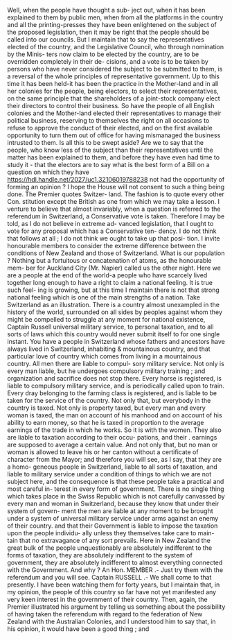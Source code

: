 Well, when the people have thought a sub- ject out, when it has been explained to them by public men, when from all the platforms in the country and all the printing-presses they have been enlightened on the subject of the proposed legislation, then it may be right that the people should be called into our councils. But I maintain that to say the representatives elected of the country, and the Legislative Council, who through nomination by the Minis- ters now claim to be elected by the country, are to be overridden completely in their de- cisions, and a vote is to be taken by persons who have never considered the subject to be submitted to them, is a reversal of the whole principles of representative government. Up to this time it has been held-it has been the practice in the Mother-land and in all her colonies for the people, being electors, to select their representatives, on the same principle that the shareholders of a joint-stock company elect their directors to control their business. So have the people of all English colonies and the Mother-land elected their representatives to manage their political business, reserving to themselves the right on all occasions to refuse to approve the conduct of their elected, and on the first available opportunity to turn them out of office for having mismanaged the business intrusted to them. Is all this to be swept aside? Are we to say that the people, who know less of the subject than their representatives until the matter has been explained to them, and before they have even had time to study it - that the electors are to say what is the best form of a Bill on a question on which they have https://hdl.handle.net/2027/uc1.32106019788238 not had the opportunity of forming an opinion ? I hope the House will not consent to such a thing being done. The Premier quotes Switzer- land. The fashion is to quote every other Con. stitution except the British as one from which we may take a lesson. I venture to believe that almost invariably, when a question is referred to the referendum in Switzerland, a Conservative vote is taken. Therefore I may be told, as I do not believe in extreme ad- vanced legislation, that I ought to vote for any proposal which has a Conservative ten- dency. I do not think that follows at all ; I do not think we ought to take up that posi- tion. I invite honourable members to consider the extreme difference between the conditions of New Zealand and those of Switzerland. What is our population ? Nothing but a fortuitous or concatenation of atoms, as the honourable mem- ber for Auckland City (Mr. Napier) called us the other night. Here we are a people at the end of the world-a people who have scarcely lived together long enough to have a right to claim a national feeling. It is true such feel- ing is growing, but at this time I maintain there is not that strong national feeling which is one of the main strengths of a nation. Take Switzerland as an illustration. There is a country almost unexampled in the history of the world, surrounded on all sides by peoples against whom they might be compelled to struggle at any moment for national existence, Captain Russell universal military service, to personal taxation, and to all sorts of laws which this country would never submit itself to for one single instant. You have a people in Switzerland whose fathers and ancestors have always lived in Switzerland, inhabiting & mountainous country, and that particular love of country which comes from living in a mountainous country. All men there are liable to compul- sory military service. Not only is every man liable, but he undergoes compulsory military training ; and organization and sacrifice does not stop there. Every horse is registered, is liable to compulsory military service, and is periodically called upon to train. Every dray belonging to the farming class is registered, and is liable to be taken for the service of the country. Not only that, but everybody in the country is taxed. Not only is property taxed, but every man and every woman is taxed, the man on account of his manhood and on account of his ability to earn money, so that he is taxed in proportion to the average earnings of the trade in which he works. So it is with the women. They also are liable to taxation according to their occu- pations, and their . earnings are supposed to average a certain value. And not only that, but no man or woman is allowed to leave his or her canton without a certificate of character from the Mayor; and therefore you will see, as I say, that they are a homo- geneous people in Switzerland, liable to all sorts of taxation, and liable to military service under a condition of things to which we are not subject here, and the consequence is that these people take a practical and most careful in- terest in every form of government. There is no single thing which takes place in the Swiss Republic which is not carefully canvassed by every man and woman in Switzerland, because they know that under their system of govern- ment the men are liable at any moment to be brought under a system of universal military service under arms against an enemy of their country. and that their Government is liable to impose the taxation upon the people individu- ally unless they themselves take care to main- tain that no extravagance of any sort prevails. Here in New Zealand the great bulk of the people unquestionably are absolutely indifferent to the forms of taxation, they are absolutely indifferent to the system of government, they are absolutely indifferent to almost everything connected with the Government. And why ? An Hon. MEMBER .- Just try them with the referendum and you will see. Captain RUSSELL .- We shall come to that presently. I have been watching them for forty years, but I maintain that, in my opinion, the people of this country so far have not yet manifested any very keen interest in the government of their country. Then, again, the Premier illustrated his argument by telling us something about the possibility of having taken the referendum with regard to the federation of New Zealand with the Australian Colonies, and I understood him to say that, in his opinion, it would have been a good thing ; and 